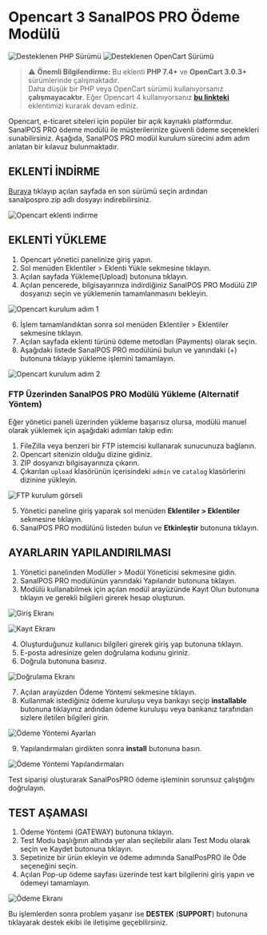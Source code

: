 # Opencart 3 SanalPOS PRO Ödeme Modülü

![Desteklenen PHP Sürümü](https://img.shields.io/badge/PHP-%3E%3D7.4-purple)
![Desteklenen OpenCart Sürümü](https://img.shields.io/badge/OpenCart-%3E%3D3.0.3-blue)


> ⚠️ **Önemli Bilgilendirme:** Bu eklenti **PHP 7.4+** ve **OpenCart 3.0.3+** sürümlerinde çalışmaktadır.  
> Daha düşük bir PHP veya OpenCart sürümü kullanıyorsanız **çalışmayacaktır**.
> Eğer Opencart 4 kullanıyorsanız **[bu linkteki](https://github.com/eticsoft/sanalpospro-opencart4-module)** eklentimizi kurarak devam ediniz.

Opencart, e-ticaret siteleri için popüler bir açık kaynaklı platformdur. SanalPOS PRO ödeme modülü ile müşterilerinize güvenli ödeme seçenekleri sunabilirsiniz. 
Aşağıda, SanalPOS PRO modül kurulum sürecini adım adım anlatan bir kılavuz bulunmaktadır.

## EKLENTİ İNDİRME

[Buraya](https://github.com/eticsoft/sanalpospro-opencart3-module/releases) tıklayıp açılan sayfada en son sürümü seçin ardından sanalpospro.zip adlı dosyayı indirebilirsiniz.

![Opencart eklenti indirme](https://cdn.paythor.com/1/104/installation/3/install.png)

## EKLENTİ YÜKLEME

1. Opencart yönetici panelinize giriş yapın.
2. Sol menüden Eklentiler > Eklenti Yükle sekmesine tıklayın.
3. Açılan sayfada Yükleme(Upload) butonuna tıklayın.
4. Açılan pencerede, bilgisayarınıza indirdiğiniz SanalPOS PRO Modülü ZIP dosyanızı seçin ve yüklemenin tamamlanmasını bekleyin.

![Opencart kurulum adım 1](https://cdn.paythor.com/1/104/installation/3/1.png)

6. İşlem tamamlandıktan sonra sol menüden Eklentiler > Eklentiler sekmesine tıklayın.
7. Açılan sayfada eklenti türünü ödeme metodları (Payments) olarak seçin.
8. Aşağıdaki listede SanalPOS PRO modülünü bulun ve yanındaki (+) butonuna tıklayıp yükleme işlemini tamamlayın.

![Opencart kurulum adım 2](https://cdn.paythor.com/1/104/installation/3/2.png)


### FTP Üzerinden SanalPOS PRO Modülü Yükleme (Alternatif Yöntem)

Eğer yönetici paneli üzerinden yükleme başarısız olursa, modülü manuel olarak yüklemek için aşağıdaki adımları takip edin:

1. FileZilla veya benzeri bir FTP istemcisi kullanarak sunucunuza bağlanın.
2. Opencart sitenizin olduğu dizine gidiniz.
3. ZIP dosyanızı bilgisayarınıza çıkarın.
4. Çıkarılan `upload` klasörünün içerisindeki `admin` ve `catalog` klasörlerini dizinine yükleyin.

![FTP kurulum görseli](https://cdn.paythor.com/1/104/installation/3/ftp.png)

5. Yönetici paneline giriş yaparak sol menüden **Eklentiler >  Eklentiler** sekmesine tıklayın.
6. SanalPOS PRO modülünü listeden bulun ve **Etkinleştir** butonuna tıklayın.


## AYARLARIN YAPILANDIRILMASI

1. Yönetici panelinden Modüller > Modül Yöneticisi sekmesine gidin.
2. SanalPOS PRO modülünün yanındaki Yapılandır butonuna tıklayın.
3. Modülü kullanabilmek için açılan modül arayüzünde Kayıt Olun butonuna tıklayın ve gerekli bilgileri girerek hesap oluşturun.

![Giriş Ekranı](https://cdn.paythor.com/1/confsteps/login.png)

![Kayıt Ekranı](https://cdn.paythor.com/1/confsteps/register.png)

4. Oluşturduğunuz kullanıcı bilgileri girerek giriş yap butonuna tıklayın.
5. E-posta adresinize gelen doğrulama kodunu giriniz.
6. Doğrula butonuna basınız.

![Doğrulama Ekranı](https://cdn.paythor.com/1/confsteps/verification.png)

7. Açılan arayüzden Ödeme Yöntemi sekmesine tıklayın.
8. Kullanmak istediğiniz ödeme kuruluşu veya bankayı seçip **installable** butonuna tıklayınız ardından ödeme kuruluşu veya bankanız tarafından sizlere iletilen bilgileri girin.

![Ödeme Yöntemi Ayarları](https://cdn.paythor.com/1/confsteps/gateway.png)

9. Yapılandırmaları girdikten sonra **install** butonuna basın.

![Ödeme Yöntemi Yapılandırmaları](https://cdn.paythor.com/1/confsteps/gatewayconfig.png)

Test siparişi oluşturarak SanalPosPRO ödeme işleminin sorunsuz çalıştığını doğrulayın.

## TEST AŞAMASI

1. Ödeme Yöntemi (GATEWAY) butonuna tıklayın.
2. Test Modu başlığının altında yer alan seçilebilir alanı Test Modu olarak seçin ve Kaydet butonuna tıklayın.
3. Sepetinize bir ürün ekleyin ve ödeme adımında SanalPosPRO ile Öde seçeneğini seçin.
4. Açılan Pop-up ödeme sayfası üzerinde test kart bilgilerini giriş yapın ve ödemeyi tamamlayın.

![Ödeme Ekranı](https://cdn.paythor.com/1/confsteps/paymentpage.png)

Bu işlemlerden sonra problem yaşanır ise **DESTEK** (**SUPPORT**) butonuna tıklayarak destek ekibi ile iletişime geçebilirsiniz.
